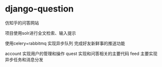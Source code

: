 django-question
===============

仿知乎的问答网站

项目使用solr进行全文检索、输入提示

使用celery+rabbitmq 实现异步队列 完成好友新鲜事的推送功能

account 实现用户的管理和操作
quest 实现和问答相关的主要代码
feed 主要实现异步任务和消息分发

